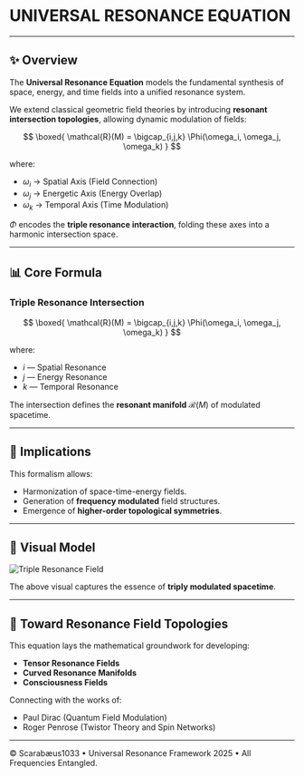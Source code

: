 # UNIVERSAL RESONANCE EQUATION

---

## ✨ Overview

The **Universal Resonance Equation** models the fundamental synthesis of space, energy, and time fields into a unified resonance system.

We extend classical geometric field theories by introducing **resonant intersection topologies**, allowing dynamic modulation of fields:

$$
\boxed{ \mathcal{R}(M) = \bigcap_{i,j,k} \Phi(\omega_i, \omega_j, \omega_k) }
$$

where:

* $\omega_i$ → Spatial Axis (Field Connection)
* $\omega_j$ → Energetic Axis (Energy Overlap)
* $\omega_k$ → Temporal Axis (Time Modulation)

$\Phi$ encodes the **triple resonance interaction**, folding these axes into a harmonic intersection space.

---

## 📊 Core Formula

### Triple Resonance Intersection

$$
\boxed{ \mathcal{R}(M) = \bigcap_{i,j,k} \Phi(\omega_i, \omega_j, \omega_k) }
$$

where:

* $i$ — Spatial Resonance
* $j$ — Energy Resonance
* $k$ — Temporal Resonance

The intersection defines the **resonant manifold** $\mathcal{R}(M)$ of modulated spacetime.

---

## 🌌 Implications

This formalism allows:

* Harmonization of space-time-energy fields.
* Generation of **frequency modulated** field structures.
* Emergence of **higher-order topological symmetries**.

---

## 🌈 Visual Model

![Triple Resonance Field](./visuals/Triple_Resonance_Field_Raum_Frequenz_Zeit_v2.png)

The above visual captures the essence of **triply modulated spacetime**.

---

## 🔗 Toward Resonance Field Topologies

This equation lays the mathematical groundwork for developing:

* **Tensor Resonance Fields**
* **Curved Resonance Manifolds**
* **Consciousness Fields**

Connecting with the works of:

* Paul Dirac (Quantum Field Modulation)
* Roger Penrose (Twistor Theory and Spin Networks)

---

© Scarabæus1033 • Universal Resonance Framework 2025 • All Frequencies Entangled.
